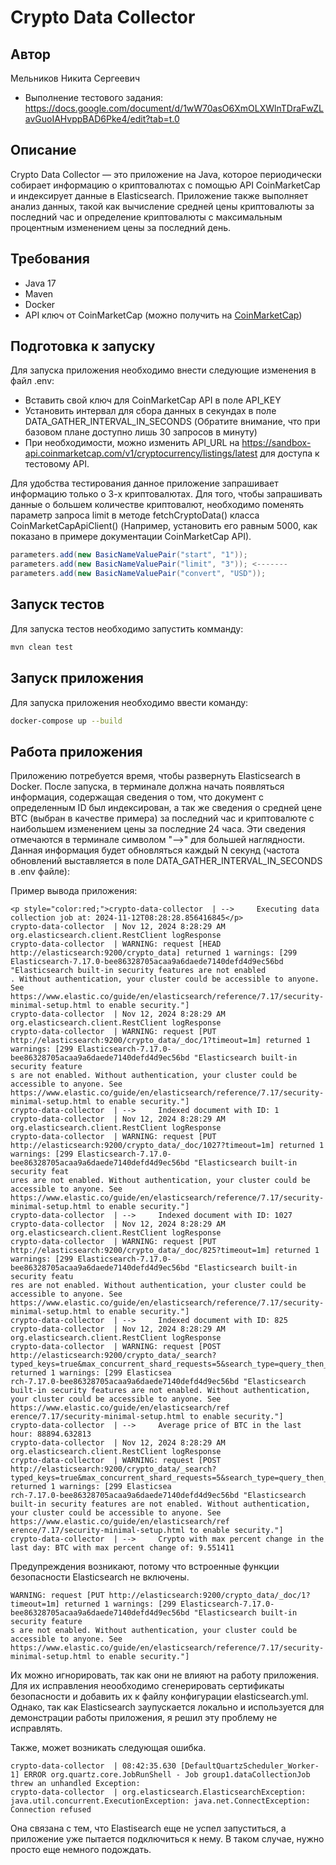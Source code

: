 # Crypto Data Collector

## Автор
Мельников Никита Сергеевич
- Выполнение тестового задания: https://docs.google.com/document/d/1wW70asO6XmOLXWlnTDraFwZLavGuoIAHvppBAD6Pke4/edit?tab=t.0

## Описание

Crypto Data Collector — это приложение на Java, которое периодически собирает информацию о криптовалютах с помощью API CoinMarketCap и индексирует данные в Elasticsearch. 
Приложение также выполняет анализ данных, такой как вычисление средней цены криптовалюты за последний час и определение криптовалюты с максимальным процентным изменением цены за последний день.

## Требования

- Java 17
- Maven
- Docker
- API ключ от CoinMarketCap (можно получить на [CoinMarketCap](https://coinmarketcap.com/))

## Подготовка к запуску

Для запуска приложения необходимо внести следующие изменения в файл .env:
- Вставить свой ключ для CoinMarketCap API в поле API_KEY
- Установить интервал для сбора данных в секундах в поле DATA_GATHER_INTERVAL_IN_SECONDS (Обратите внимание, что при базовом плане доступно лишь 30 запросов в минуту)
- При необходимости, можно изменить API_URL на https://sandbox-api.coinmarketcap.com/v1/cryptocurrency/listings/latest для доступа к тестовому API.

Для удобства тестирования данное приложение запрашивает информацию только о 3-х криптовалютах. Для того, чтобы запрашивать данные о большем количестве криптовалют, 
необходимо поменять параметр запроса limit в методе fetchCryptoData() класса CoinMarketCapApiClient() (Например, установить его равным 5000, как показано в примере документации CoinMarketCap API).

```java
parameters.add(new BasicNameValuePair("start", "1"));
parameters.add(new BasicNameValuePair("limit", "3")); <-------
parameters.add(new BasicNameValuePair("convert", "USD"));
```

## Запуск тестов

Для запуска тестов необходимо запустить комманду:
```bash
mvn clean test
```

## Запуск приложения

Для запуска приложения необходимо ввести команду:
```bash
docker-compose up --build
```

## Работа приложения 

Приложению потребуется время, чтобы развернуть Elasticsearch в Docker.
После запуска, в терминале должна начать появляться информация, содержащая сведения о том, что документ с определенным ID был индексирован, 
а так же сведения о средней цене BTC (выбран в качестве примера) за последний час 
и криптовалюте с наибольшем изменением цены за последние 24 часа.
Эти сведения отмечаются в терминале символом "-->" для большей наглядности.
Данная информация будет обновляться каждый N секунд (частота обновлений выставляется в поле DATA_GATHER_INTERVAL_IN_SECONDS в .env файле):

Пример вывода приложения:
```
<p style="color:red;">crypto-data-collector  | -->     Executing data collection job at: 2024-11-12T08:28:28.856416845</p>
crypto-data-collector  | Nov 12, 2024 8:28:29 AM org.elasticsearch.client.RestClient logResponse
crypto-data-collector  | WARNING: request [HEAD http://elasticsearch:9200/crypto_data] returned 1 warnings: [299 Elasticsearch-7.17.0-bee86328705acaa9a6daede7140defd4d9ec56bd "Elasticsearch built-in security features are not enabled
. Without authentication, your cluster could be accessible to anyone. See https://www.elastic.co/guide/en/elasticsearch/reference/7.17/security-minimal-setup.html to enable security."]
crypto-data-collector  | Nov 12, 2024 8:28:29 AM org.elasticsearch.client.RestClient logResponse
crypto-data-collector  | WARNING: request [PUT http://elasticsearch:9200/crypto_data/_doc/1?timeout=1m] returned 1 warnings: [299 Elasticsearch-7.17.0-bee86328705acaa9a6daede7140defd4d9ec56bd "Elasticsearch built-in security feature
s are not enabled. Without authentication, your cluster could be accessible to anyone. See https://www.elastic.co/guide/en/elasticsearch/reference/7.17/security-minimal-setup.html to enable security."]
crypto-data-collector  | -->     Indexed document with ID: 1
crypto-data-collector  | Nov 12, 2024 8:28:29 AM org.elasticsearch.client.RestClient logResponse
crypto-data-collector  | WARNING: request [PUT http://elasticsearch:9200/crypto_data/_doc/1027?timeout=1m] returned 1 warnings: [299 Elasticsearch-7.17.0-bee86328705acaa9a6daede7140defd4d9ec56bd "Elasticsearch built-in security feat
ures are not enabled. Without authentication, your cluster could be accessible to anyone. See https://www.elastic.co/guide/en/elasticsearch/reference/7.17/security-minimal-setup.html to enable security."]
crypto-data-collector  | -->     Indexed document with ID: 1027
crypto-data-collector  | Nov 12, 2024 8:28:29 AM org.elasticsearch.client.RestClient logResponse
crypto-data-collector  | WARNING: request [PUT http://elasticsearch:9200/crypto_data/_doc/825?timeout=1m] returned 1 warnings: [299 Elasticsearch-7.17.0-bee86328705acaa9a6daede7140defd4d9ec56bd "Elasticsearch built-in security featu
res are not enabled. Without authentication, your cluster could be accessible to anyone. See https://www.elastic.co/guide/en/elasticsearch/reference/7.17/security-minimal-setup.html to enable security."]
crypto-data-collector  | -->     Indexed document with ID: 825
crypto-data-collector  | Nov 12, 2024 8:28:29 AM org.elasticsearch.client.RestClient logResponse
crypto-data-collector  | WARNING: request [POST http://elasticsearch:9200/crypto_data/_search?typed_keys=true&max_concurrent_shard_requests=5&search_type=query_then_fetch&batched_reduce_size=512] returned 1 warnings: [299 Elasticsea
rch-7.17.0-bee86328705acaa9a6daede7140defd4d9ec56bd "Elasticsearch built-in security features are not enabled. Without authentication, your cluster could be accessible to anyone. See https://www.elastic.co/guide/en/elasticsearch/ref
erence/7.17/security-minimal-setup.html to enable security."]
crypto-data-collector  | -->     Average price of BTC in the last hour: 88894.632813
crypto-data-collector  | Nov 12, 2024 8:28:29 AM org.elasticsearch.client.RestClient logResponse
crypto-data-collector  | WARNING: request [POST http://elasticsearch:9200/crypto_data/_search?typed_keys=true&max_concurrent_shard_requests=5&search_type=query_then_fetch&batched_reduce_size=512] returned 1 warnings: [299 Elasticsea
rch-7.17.0-bee86328705acaa9a6daede7140defd4d9ec56bd "Elasticsearch built-in security features are not enabled. Without authentication, your cluster could be accessible to anyone. See https://www.elastic.co/guide/en/elasticsearch/ref
erence/7.17/security-minimal-setup.html to enable security."]
crypto-data-collector  | -->     Crypto with max percent change in the last day: BTC with max percent change of: 9.551411
```

Предупреждения возникают,  потому что встроенные функции безопасности Elasticsearch не включены.
```
WARNING: request [PUT http://elasticsearch:9200/crypto_data/_doc/1?timeout=1m] returned 1 warnings: [299 Elasticsearch-7.17.0-bee86328705acaa9a6daede7140defd4d9ec56bd "Elasticsearch built-in security feature
s are not enabled. Without authentication, your cluster could be accessible to anyone. See https://www.elastic.co/guide/en/elasticsearch/reference/7.17/security-minimal-setup.html to enable security."]
```
Их можно игнорировать, так как они не влияют на работу приложения.
Для их исправления неообходимо сгенерировать сертификаты безопасности и добавить их к файлу конфигурации elasticsearch.yml. 
Однако, так как Elasticsearch заупускается локально и используется для демонстрации работы приложения, я решил эту проблему не исправлять.

Также, может возникать следующая ошибка.
```
crypto-data-collector  | 08:42:35.630 [DefaultQuartzScheduler_Worker-1] ERROR org.quartz.core.JobRunShell - Job group1.dataCollectionJob threw an unhandled Exception: 
crypto-data-collector  | org.elasticsearch.ElasticsearchException: java.util.concurrent.ExecutionException: java.net.ConnectException: Connection refused
```
Она связана с тем, что Elastisearch еще не успел запуститься, а приложение уже пытается подключиться к нему.
В таком случае, нужно просто еще немного подождать.
